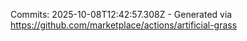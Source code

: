 Commits: 2025-10-08T12:42:57.308Z - Generated via https://github.com/marketplace/actions/artificial-grass
<br>
